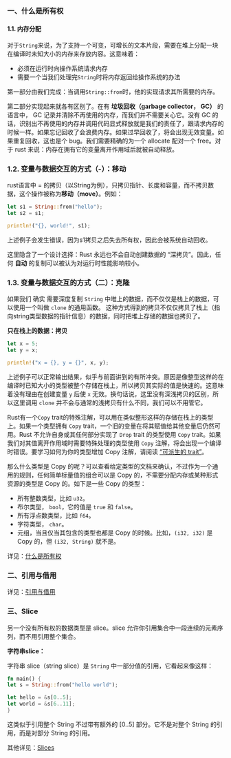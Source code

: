 ### 一、什么是所有权

#### 1.1. 内存分配
对于```String```来说，为了支持一个可变，可增长的文本片段，需要在堆上分配一块在编译时未知大小的内存来存放内容。这意味着：
+ 必须在运行时向操作系统请求内存
+ 需要一个当我们处理完```String```时将内存返回给操作系统的办法

第一部分由我们完成：当调用```String::from```时，他的实现请求其所需要的内存。

第二部分实现起来就各有区别了。在有 **垃圾回收（garbage collector， GC）** 的语言中， GC 记录并清除不再使用的内存，而我们并不需要关心它。没有 GC 的话，识别出不再使用的内存并调用代码显式释放就是我们的责任了，跟请求内存的时候一样。如果忘记回收了会浪费内存。如果过早回收了，将会出现无效变量。如果重复回收，这也是个 bug。我们需要精确的为一个 allocate 配对一个 free。对于 rust 来说：内存在拥有它的变量离开作用域后就被自动释放。

### 1.2. 变量与数据交互的方式（-）：移动
rust语言中 = 的拷贝（以String为例），只拷贝指针、长度和容量，而不拷贝数据，这个操作被称为**移动（move）**。例如：
```rust
let s1 = String::from("hello");
let s2 = s1;

println!("{}, world!", s1);
```
上述例子会发生错误，因为s1拷贝之后失去所有权，因此会被系统自动回收。

这里隐含了一个设计选择：Rust 永远也不会自动创建数据的 “深拷贝”。因此，任何 **自动** 的复制可以被认为对运行时性能影响较小。

### 1.3. 变量与数据交互的方式（二）：克隆
如果我们 确实 需要深度复制 ```String``` 中堆上的数据，而不仅仅是栈上的数据，可以使用一个叫做 ```clone``` 的通用函数。
这种方式得到的拷贝不仅仅拷贝了栈上（指向string类型数据的指针信息）的数据，同时把堆上存储的数据也拷贝了。

**只在栈上的数据：拷贝**

```rust
let x = 5;
let y = x;

println!("x = {}, y = {}", x, y);
```

上述例子可以正常输出结果，似乎与前面讲到的有所冲突。原因是像整型这样的在编译时已知大小的类型被整个存储在栈上，所以拷贝其实际的值是快速的。这意味着没有理由在创建变量 ```y``` 后使 ```x``` 无效。换句话说，这里没有深浅拷贝的区别，所以这里调用 ```clone``` 并不会与通常的浅拷贝有什么不同，我们可以不用管它。

Rust有一个```Copy``` trait的特殊注解，可以用在类似整形这样的存储在栈上的类型上。如果一个类型拥有 ```Copy``` trait，一个旧的变量在将其赋值给其他变量后仍然可用。Rust 不允许自身或其任何部分实现了 ```Drop``` trait 的类型使用 ```Copy``` trait。如果我们对其值离开作用域时需要特殊处理的类型使用 ```Copy``` 注解，将会出现一个编译时错误。要学习如何为你的类型增加 Copy 注解，请阅读 [“可派生的 trait”](https://kaisery.github.io/trpl-zh-cn/appendix-03-derivable-traits.html)。

那么什么类型是 Copy 的呢？可以查看给定类型的文档来确认，不过作为一个通用的规则，任何简单标量值的组合可以是 Copy 的，不需要分配内存或某种形式资源的类型是 Copy 的。如下是一些 Copy 的类型：
+ 所有整数类型，比如 ```u32```。
+ 布尔类型， ```bool```，它的值是 ```true``` 和 ```false```。
+ 所有浮点数类型，比如 ```f64```。
+ 字符类型， ```char```。
+ 元组，当且仅当其包含的类型也都是 Copy 的时候。比如，```(i32, i32)``` 是 Copy 的，但 ```(i32, String)``` 就不是。

详见：[什么是所有权](https://kaisery.github.io/trpl-zh-cn/ch04-01-what-is-ownership.html)

### 二、引用与借用
详见：[引用与借用](https://kaisery.github.io/trpl-zh-cn/ch04-02-references-and-borrowing.html)

### 三、Slice
另一个没有所有权的数据类型是 slice。slice 允许你引用集合中一段连续的元素序列，而不用引用整个集合。

**字符串slice：**

字符串 slice（string slice）是 ```String``` 中一部分值的引用，它看起来像这样：
```rust
fn main() {
let s = String::from("hello world");

let hello = &s[0..5];
let world = &s[6..11];
}
```
这类似于引用整个 String 不过带有额外的 [0..5] 部分。它不是对整个 String 的引用，而是对部分 String 的引用。

其他详见：[Slices](https://kaisery.github.io/trpl-zh-cn/ch04-03-slices.html)